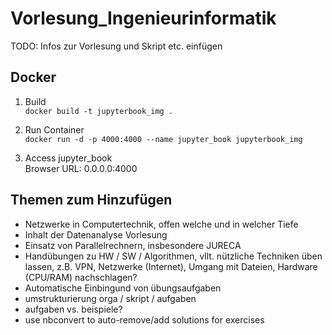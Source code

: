 # Vorlesung_Ingenieurinformatik

TODO: Infos zur Vorlesung und Skript etc. einfügen

## Docker
1. Build  
`docker build -t jupyterbook_img .`

2. Run Container  
`docker run -d -p 4000:4000 --name jupyter_book jupyterbook_img`

3. Access jupyter_book  
Browser URL: 0.0.0.0:4000

## Themen zum Hinzufügen
* Netzwerke in Computertechnik, offen welche und in welcher Tiefe
* Inhalt der Datenanalyse Vorlesung
* Einsatz von Parallelrechnern, insbesondere JURECA
* Handübungen zu HW / SW / Algorithmen, vllt. nützliche Techniken üben lassen, z.B. VPN, Netzwerke (Internet), Umgang mit Dateien, Hardware (CPU/RAM) nachschlagen?
* Automatische Einbingund von übungsaufgaben
* umstrukturierung orga / skript / aufgaben 
* aufgaben vs. beispiele?
* use nbconvert to auto-remove/add solutions for exercises
